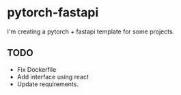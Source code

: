 # pytorch-fastapi

I'm creating a pytorch + fastapi template for some projects.

## TODO
- Fix Dockerfile
- Add interface using react
- Update requirements.
